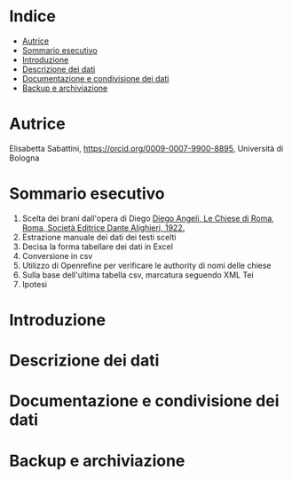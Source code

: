 # Indice 
- [Autrice](#Autrice)
- [Sommario esecutivo](#Sommarioesecutivo)
- [Introduzione](#Introduzione)
- [Descrizione dei dati](#Descrizionedeidati)
- [Documentazione e condivisione dei dati](#Documentazioneecondivisionedeidati)
- [Backup e archiviazione](#Backupearchiviazione)

 # Autrice
Elisabetta Sabattini, <https://orcid.org/0009-0007-9900-8895>, Università di Bologna 

 # Sommario esecutivo
1. Scelta dei brani dall'opera di Diego [Diego Angeli, Le Chiese di Roma, Roma, Società Editrice Dante Alighieri, 1922.](https://archive.org/details/lechiesediromagu00ange_0/page/n7/mode/2up)
2. Estrazione manuale dei dati dei testi scelti
3. Decisa la forma tabellare dei dati in Excel
4. Conversione in csv
5. Utilizzo di Openrefine per verificare le authority di nomi delle chiese 
6. Sulla base dell'ultima tabella csv, marcatura seguendo XML Tei
7. Ipotesi

 # Introduzione

 # Descrizione dei dati

 # Documentazione e condivisione dei dati

 # Backup e archiviazione
 
 
